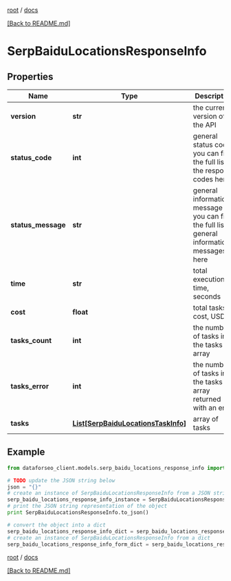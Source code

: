 [root](./../ "root") / [docs](./ "docs")

[[Back to README.md]](./../README.md "[Back to README.md]")

# SerpBaiduLocationsResponseInfo

## Properties

Name | Type | Description | Notes
------------ | ------------- | ------------- | -------------
**version** | **str** | the current version of the API | [optional]
**status_code** | **int** | general status code you can find the full list of the response codes here | [optional]
**status_message** | **str** | general informational message you can find the full list of general informational messages here | [optional]
**time** | **str** | total execution time, seconds | [optional]
**cost** | **float** | total tasks cost, USD | [optional]
**tasks_count** | **int** | the number of tasks in the tasks array | [optional]
**tasks_error** | **int** | the number of tasks in the tasks array returned with an error | [optional]
**tasks** | [**List[SerpBaiduLocationsTaskInfo]**](SerpBaiduLocationsTaskInfo.md) | array of tasks | [optional]

## Example

```python
from dataforseo_client.models.serp_baidu_locations_response_info import SerpBaiduLocationsResponseInfo

# TODO update the JSON string below
json = "{}"
# create an instance of SerpBaiduLocationsResponseInfo from a JSON string
serp_baidu_locations_response_info_instance = SerpBaiduLocationsResponseInfo.from_json(json)
# print the JSON string representation of the object
print SerpBaiduLocationsResponseInfo.to_json()

# convert the object into a dict
serp_baidu_locations_response_info_dict = serp_baidu_locations_response_info_instance.to_dict()
# create an instance of SerpBaiduLocationsResponseInfo from a dict
serp_baidu_locations_response_info_form_dict = serp_baidu_locations_response_info.from_dict(serp_baidu_locations_response_info_dict)
```

  

[root](./../ "root") / [docs](./ "docs")

[[Back to README.md]](./../README.md "[Back to README.md]")